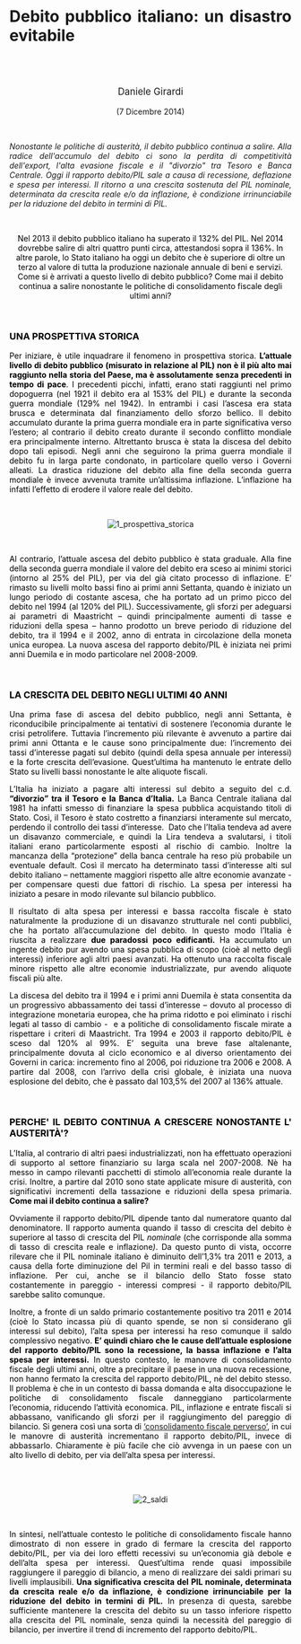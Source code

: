 <header class="entry-header">
<tr style="height: 21px;">
<td style="width: 7.93057%; height: 40px;"></td>
<td style="width: 83.6431%; height: 40px;"><header class="entry-header">
<h1 class="entry-title" style="text-align: justify;"></h1>
<h1 class="entry-title" style="text-align: justify;">Debito pubblico italiano: un disastro evitabile</h1>
</header>
<div class="entry-content">
<div class="page" title="Page 1">
<div class="layoutArea">
<div class="column">
<div class="page" title="Page 1">
<div class="layoutArea">
<div class="column">
<div class="page" title="Page 2">
<div class="layoutArea">
<div class="column">
<div class="page" title="Page 2">
<div class="layoutArea">
<div class="column">
<div class="page" title="Page 2">
<div class="layoutArea">
<div class="column">
<div class="page" title="Page 2">
<div class="layoutArea">
<div class="column">
<div class="page" title="Page 3">
<div class="page" title="Page 3">
<div class="layoutArea">
<div class="column">
<div class="page" title="Page 3">
<div class="layoutArea">
<div class="column">
<span style="font-size: larger;">
<p>Daniele Girardi</p>
  </span>
<p>(7 Dicembre 2014)</p>

<p> </p>

<p class="p1" style="text-align: justify;"><em>Nonostante le politiche di austerità, il debito pubblico continua a salire. Alla radice dell'accumulo del debito ci sono la perdita di competitività dell'export, l'alta evasione fiscale e il "divorzio" tra Tesoro e Banca Centrale. Oggi il rapporto debito/PIL sale a causa di recessione, deflazione e spesa per interessi. Il ritorno a una crescita sostenuta del PIL nominale, determinata da crescita reale e/o da inflazione, è condizione irrinunciabile per la riduzione del debito in termini di PIL.&nbsp;</em></p>
&nbsp;
<p class="p1"><span style="color: #000000;">Nel 2013 il debito pubblico italiano ha superato il 132% del PIL. Nel 2014 dovrebbe salire di altri quattro punti circa, attestandosi sopra il 136%. In altre parole, lo Stato italiano ha oggi un debito che è superiore di oltre un terzo al valore di tutta la produzione nazionale annuale di beni e servizi. Come si è arrivati a questo livello di debito pubblico? Come mai il debito continua a salire nonostante le politiche di consolidamento fiscale degli ultimi anni?</span></p>
&nbsp;
<h3 class="p3" style="text-align: justify;"><span style="color: #000000;">UNA PROSPETTIVA STORICA</span></h3>
<p class="p3" style="text-align: justify;"><span style="color: #000000;">Per iniziare, è utile inquadrare il fenomeno in prospettiva storica. <strong>L’attuale livello di debito pubblico (misurato in relazione al PIL) non è il più alto mai raggiunto nella storia del Paese, ma è assolutamente senza precedenti in tempo di pace</strong>. I precedenti picchi, infatti, erano stati raggiunti nel primo dopoguerra (nel 1921 il debito era al 153% del PIL) e durante la seconda guerra mondiale (129% nel 1942). In entrambi i casi l’ascesa era stata brusca e determinata dal finanziamento dello sforzo bellico. Il debito accumulato durante la prima guerra mondiale era in parte significativa verso l’estero; al contrario il debito creato durante il secondo conflitto mondiale era principalmente interno. Altrettanto brusca è stata la discesa del debito dopo tali episodi. Negli anni che seguirono la prima guerra mondiale il debito fu in larga parte condonato, in particolare quello verso i Governi alleati. La drastica riduzione del debito alla fine della seconda guerra mondiale è invece avvenuta tramite un’altissima inflazione. L’inflazione ha infatti l’effetto di erodere il valore reale del debito.</span></p>
&nbsp;
<p class="p3"><img src="https://danielegirardi.github.io/posts/debito_ita_1.png" alt="1_prospettiva_storica"></p>
&nbsp;
<p class="p1" style="text-align: justify;"><span style="color: #000000;">Al contrario, l’attuale ascesa del debito pubblico è stata graduale. Alla fine della seconda guerra mondiale il valore del debito era sceso ai minimi storici (intorno al 25% del PIL), per via del già citato processo di inflazione. E’ rimasto su livelli molto bassi fino ai primi anni Settanta, quando è iniziato un lungo periodo di costante ascesa, che ha portato ad un primo picco del debito nel 1994 (al 120% del PIL). Successivamente, gli sforzi per adeguarsi ai parametri di Maastricht – quindi principalmente aumenti di tasse e riduzioni della spesa – hanno prodotto un breve periodo di riduzione del debito, tra il 1994 e il 2002, anno di entrata in circolazione della moneta unica europea. La nuova ascesa del rapporto debito/PIL è iniziata nei primi anni Duemila e in modo particolare nel 2008-2009.</span></p>
&nbsp;
<h3 class="p1" style="text-align: justify;"><span style="color: #000000;">LA CRESCITA DEL DEBITO NEGLI ULTIMI 40 ANNI</span></h3>
<p class="p1" style="text-align: justify;"><span style="color: #000000;">Una prima fase di ascesa del debito pubblico, negli anni Settanta, è riconducibile principalmente ai tentativi di sostenere l’economia durante le crisi petrolifere. Tuttavia l’incremento più rilevante è avvenuto a partire dai primi anni Ottanta e le cause sono principalmente due: l’incremento dei tassi d’interesse pagati sul debito (quindi della spesa annuale per interessi) e la forte crescita dell’evasione. Quest’ultima ha mantenuto le entrate dello Stato su livelli bassi nonostante le alte aliquote fiscali.</span></p>
<p class="p3" style="text-align: justify;"><span style="color: #000000;">L’Italia ha iniziato a pagare alti interessi sul debito a seguito del c.d.<strong> “divorzio” tra il Tesoro e la Banca d’Italia.</strong> La Banca Centrale italiana dal 1981 ha infatti smesso di finanziare la spesa pubblica acquistando titoli di Stato. Così, il Tesoro è stato costretto a finanziarsi interamente sul mercato, perdendo il controllo dei tassi d’interesse.<span class="Apple-converted-space">&nbsp; </span>Dato che l’Italia tendeva ad avere un disavanzo commerciale, e quindi la Lira tendeva a svalutarsi, i titoli italiani erano particolarmente esposti al rischio di cambio. Inoltre la mancanza della “protezione” della banca centrale ha reso più probabile un eventuale default. Così il mercato ha determinato tassi d’interesse alti sul debito italiano – nettamente maggiori rispetto alle altre economie avanzate - per compensare questi due fattori di rischio. La spesa per interessi ha iniziato a pesare in modo rilevante sul bilancio pubblico.</span></p>
<p class="p1" style="text-align: justify;"><span style="color: #000000;">Il risultato di alta spesa per interessi e bassa raccolta fiscale è stato naturalmente la produzione di un disavanzo strutturale nel conti pubblici, che ha portato all’accumulazione del debito. In questo modo l’Italia è riuscita a realizzare <strong>due paradossi</strong> <strong>poco edificanti.</strong> Ha accumulato un ingente debito pur avendo una spesa pubblica di scopo&nbsp;(cioè al netto degli interessi) inferiore agli altri paesi avanzati. Ha ottenuto una raccolta fiscale minore rispetto alle altre economie industrializzate, pur avendo aliquote fiscali più alte.</span></p>
<p class="p3" style="text-align: justify;"><span style="color: #000000;">La discesa del debito tra il 1994 e i primi anni Duemila è stata consentita da un progressivo abbassamento dei tassi d’interesse – dovuto al processo di integrazione monetaria europea, che ha prima ridotto e poi eliminato i rischi legati al tasso di cambio -<span class="Apple-converted-space">&nbsp; </span>e a politiche di consolidamento fiscale mirate a rispettare i criteri di Maastricht. Tra 1994 e 2003 il rapporto debito/PIL è sceso dal 120% al 99%. E’ seguita una breve fase altalenante, principalmente dovuta al ciclo economico e al diverso orientamento dei Governi in carica: incremento fino al 2006, poi riduzione tra 2006 e 2008. A partire dal 2008, con l’arrivo della crisi globale, è iniziata una nuova esplosione del debito, che è passato dal 103,5% del 2007 al 136% attuale.</span></p>
&nbsp;
<h3 class="p3" style="text-align: justify;"><span style="color: #000000;">PERCHE' IL DEBITO CONTINUA A CRESCERE NONOSTANTE L' AUSTERITÀ'?</span></h3>
<p class="p3" style="text-align: justify;"><span style="color: #000000;">L’Italia, al contrario di altri paesi industrializzati, non ha effettuato operazioni di supporto al settore finanziario su larga scala nel 2007-2008. Nè ha messo in campo rilevanti pacchetti di stimolo all’economia reale durante la crisi. Inoltre, a partire dal 2010 sono state applicate misure di austerità, con significativi incrementi della tassazione e riduzioni della spesa primaria. <strong>Come mai il debito continua a salire?</strong></span></p>
<p class="p1" style="text-align: justify;"><span style="color: #000000;">Ovviamente il rapporto debito/PIL dipende tanto dal numeratore quanto dal denominatore. Il rapporto aumenta quando il tasso di crescita del debito è superiore al tasso di crescita del PIL <i>nominale </i>(che corrisponde&nbsp;alla somma di tasso di crescita reale e inflazione<i>)</i>. Da questo punto di vista, occorre rilevare che il PIL nominale italiano è diminuito dell’1,3% tra 2011 e 2013, a causa della forte diminuzione del Pil in termini reali e del basso tasso di inflazione. Per cui, anche se il bilancio dello Stato fosse stato costantemente in pareggio - interessi compresi - il rapporto debito/PIL sarebbe salito comunque.</span></p>
<p class="p1" style="text-align: justify;"><span style="color: #000000;">Inoltre, a fronte di un saldo primario costantemente positivo tra 2011 e 2014 (cioè lo Stato incassa più di quanto spende, se non si considerano gli interessi sul debito), l’alta spesa per interessi ha reso comunque il saldo complessivo negativo. <strong>E’ quindi chiaro che le cause dell’attuale esplosione del rapporto debito/PIL sono la recessione, la bassa inflazione e l’alta spesa per interessi.</strong> In questo contesto, le manovre di consolidamento fiscale degli ultimi anni, oltre a precipitare il paese in una nuova recessione, non hanno fermato la crescita del rapporto debito/PIL, nè del debito stesso. Il problema è che in un contesto di bassa domanda e alta disoccupazione le politiche di consolidamento fiscale danneggiano particolarmente l’economia, riducendo l’attività economica. PIL, inflazione e entrate fiscali si abbassano, vanificando gli sforzi per il raggiungimento del pareggio di bilancio. Si genera così una sorta di <a href="http://dmarionuti.blogspot.it/2013/09/perverse-fiscal-consolidation.html" target="_blank">‘consolidamento fiscale perverso’</a>, in cui le manovre di austerità incrementano il rapporto debito/PIL, invece di abbassarlo. Chiaramente è più facile che ciò avvenga in un paese con un alto livello di debito, per via dell’alta spesa per interessi.</span></p>
<br>
&nbsp;
<p class="p3"><img src="https://danielegirardi.github.io/posts/debito_ita_2.png" alt="2_saldi"></p>
&nbsp;
<br>
<p class="p3" style="text-align: justify;"><span style="color: #000000;">In sintesi, nell’attuale contesto le politiche di consolidamento fiscale hanno dimostrato di non essere in grado di fermare la crescita del rapporto debito/PIL, per via dei loro effetti recessivi su un’economia già debole e dell’alta spesa per interessi. Quest’ultima rende quasi impossibile raggiungere il pareggio di bilancio, a meno di realizzare dei saldi primari su livelli implausibili. <strong>Una significativa crescita del PIL nominale, determinata da crescita reale e/o da inflazione, è condizione irrinunciabile per la riduzione del debito in termini di PIL.</strong> In presenza di questa, sarebbe sufficiente mantenere la crescita del debito su un tasso inferiore rispetto alla crescita del PIL nominale, senza quindi la necessità del pareggio di bilancio, per invertire il trend di incremento del rapporto debito/PIL.</span></p>
